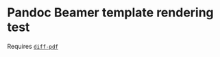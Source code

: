 # Pandoc Beamer template rendering test

Requires [`diff-pdf`](https://github.com/vslavik/diff-pdf)

